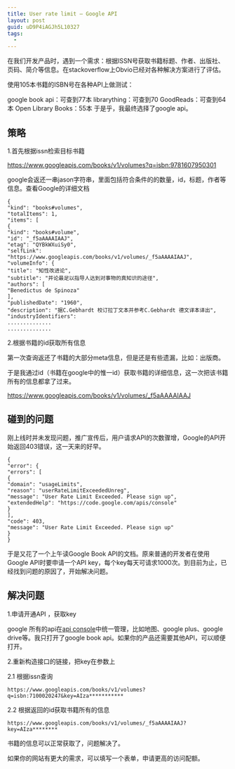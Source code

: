 ```yaml
---
title: User rate limit – Google API
layout: post
guid: uD9P4iAGJh5L10327
tags:
  - 
---
```


在我们开发产品时，遇到一个需求：根据ISSN号获取书籍标题、作者、出版社、页码、简介等信息。在stackoverflow上Obvio已经对各种解决方案进行了评估。

使用105本书籍的ISBN号在各种API上做测试：

google book api：可查到77本
librarything：可查到70
GoodReads：可查到64本
Open Library Books：55本
于是乎，我最终选择了google api。


## 策略

1.首先根据issn检索目标书籍

https://www.googleapis.com/books/v1/volumes?q=isbn:9781607950301

google会返还一串jason字符串，里面包括符合条件的的数量，id，标题，作者等信息。查看Google的详细文档


    {
    "kind": "books#volumes",
    "totalItems": 1,
    "items": [
    {
    "kind": "books#volume",
    "id": "_f5aAAAAIAAJ",
    "etag": "QYBkWXuiSy0",
    "selfLink": "https://www.googleapis.com/books/v1/volumes/_f5aAAAAIAAJ",
    "volumeInfo": {
    "title": "知性改进论",
    "subtitle": "并论最足以指导人达到对事物的真知识的途径",
    "authors": [
    "Benedictus de Spinoza"
    ],
    "publishedDate": "1960",
    "description": "据C.Gebhardt 校订拉丁文本并参考C.Gebhardt 德文译本译出",
    "industryIdentifiers":
    ..............
    ..............
    
2.根据书籍的id获取所有信息

第一次查询返还了书籍的大部分meta信息，但是还是有些遗漏，比如：出版商。

于是我通过id（书籍在google中的惟一id）获取书籍的详细信息，这一次把该书籍所有的信息都拿了过来。

https://www.googleapis.com/books/v1/volumes/_f5aAAAAIAAJ

## 碰到的问题

刚上线时并未发现问题，推广宣传后，用户请求API的次数骤增，Google的API开始返回403错误，这一天来的好早。
    
    {
    "error": {
    "errors": [
    {
    "domain": "usageLimits",
    "reason": "userRateLimitExceededUnreg",
    "message": "User Rate Limit Exceeded. Please sign up",
    "extendedHelp": "https://code.google.com/apis/console"
    }
    ],
    "code": 403,
    "message": "User Rate Limit Exceeded. Please sign up"
    }
    }
    
于是又花了一个上午读Google Book API的文档。原来普通的开发者在使用Google API时要申请一个API key，每个key每天可请求1000次。到目前为止，已经找到问题的原因了，开始解决问题。

## 解决问题

1.申请开通API ，获取key

google 所有的api在[api console](https://code.google.com/apis/console/)中统一管理，比如地图、google plus、google drive等。我只打开了google book api。如果你的产品还需要其他API，可以顺便打开。

2.重新构造接口的链接，把key在参数上

2.1 根据issn查询

    https://www.googleapis.com/books/v1/volumes?q=isbn:7100020247&key=AIza***********

2.2 根据返回的id获取书籍所有的信息

    https://www.googleapis.com/books/v1/volumes/_f5aAAAAIAAJ?key=AIza********

书籍的信息可以正常获取了，问题解决了。

如果你的网站有更大的需求，可以填写一个表单，申请更高的访问配额。